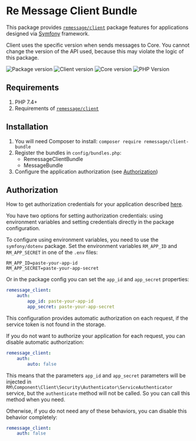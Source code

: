# Re Message Client Bundle

This package provides [`remessage/client`](https://github.com/re-message/client) package features for applications designed via [Symfony](https://symfony.com) framework.

Client uses the specific version when sends messages to Core. You cannot change the version of the API used, because this may violate the logic of this package.

![Package version](https://img.shields.io/packagist/v/remessage/client-bundle?style=for-the-badge)
![Client version](https://img.shields.io/static/v1?label=Client&message=0.7.1&color=blue&style=for-the-badge)
![Core version](https://img.shields.io/static/v1?label=Core&message=1.0&color=blue&style=for-the-badge)
![PHP Version](https://img.shields.io/static/v1?label=PHP&message=^7.4&color=blue&style=for-the-badge)

## Requirements

1. PHP 7.4+
2. Requirements of [`remessage/client`](https://github.com/re-message/client)

## Installation

1. You will need Composer to install: `composer require remessage/client-bundle`
2. Register the bundles in `config/bundles.php`:
    * RemessageClientBundle
    * MessageBundle
3. Configure the application authorization (see [Authorization](#authorization))

## Authorization

How to get authorization credentials for your application described [here](https://dev.remessage.ru/authorization).

You have two options for setting authorization credentials: using environment variables and setting credentials directly in the package configuration.

To configure using environment variables, you need to use the `symfony/dotenv` package. Set the environment variables `RM_APP_ID` and` RM_APP_SECRET` in one of the `.env` files:
```dotenv
RM_APP_ID=paste-your-app-id
RM_APP_SECRET=paste-your-app-secret
```

Or in the package config you can set the `app_id` and `app_secret` properties:
```yaml
remessage_client:
    auth:
        app_id: paste-your-app-id
        app_secret: paste-your-app-secret
```

This configuration provides automatic authorization on each request, if the service token is not found in the storage.

If you do not want to authorize your application for each request, you can disable automatic authorization:
```yaml
remessage_client:
    auth:
        auto: false
```
This means that the parameters `app_id` and `app_secret` parameters will be injected in `RM\Component\Client\Security\Authenticator\ServiceAuthenticator` service, but the `authenticate` method will not be called. So you can call this method when you need.

Otherwise, if you do not need any of these behaviors, you can disable this behavior completely:
```yaml
remessage_client:
    auth: false
```
